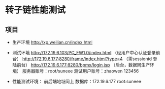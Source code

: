 # 转子链性能测试

## 项目

+ 生产环境 http://xp.weilian.cn/index.html
+ 测试环境 http://172.19.6.103/PC_FW1.0/index.html （经用户中心认证登录前台）
          http://172.19.6.177:8280/frame/index.html?type=4  （需sessionid 登陆前台）
          http://172.19.6.177:8280/bpmx/login.jsp （后台，数据同生产环境）
          服务器账号：root/suneee
          测试用户账号：zhaowen   123456

+ 性能测试环境：
  前后端地址同上
  数据库：172.19.6.177 root:suneee
